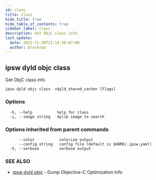 ```yaml
---
id: class
title: class
hide_title: true
hide_table_of_contents: true
sidebar_label: class
description: Get ObjC class info
last_update:
  date: 2022-11-30T12:14:58-07:00
  author: blacktop
---
```

## ipsw dyld objc class

Get ObjC class info

```
ipsw dyld objc class  <dyld_shared_cache> [flags]
```

### Options

```
  -h, --help           help for class
  -i, --image string   dylib image to search
```

### Options inherited from parent commands

```
      --color           colorize output
      --config string   config file (default is $HOME/.ipsw.yaml)
  -V, --verbose         verbose output
```

### SEE ALSO

* [ipsw dyld objc](/docs/cli/ipsw/dyld/objc)	 - Dump Objective-C Optimization Info

